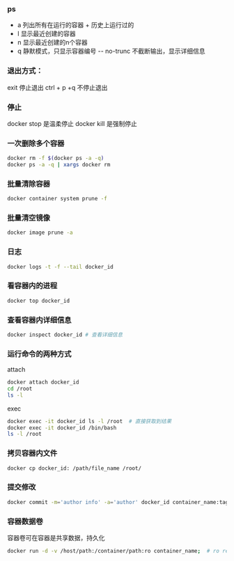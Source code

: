 ### ps
- a 列出所有在运行的容器 + 历史上运行过的
- l 显示最近创建的容器
- n 显示最近创建的n个容器
- q 静默模式，只显示容器编号
-- no-trunc 不截断输出，显示详细信息

### 退出方式：
exit 停止退出
ctrl + p +q 不停止退出

### 停止
docker stop 是温柔停止
docker kill 是强制停止

### 一次删除多个容器
```sh
docker rm -f $(docker ps -a -q)
docker ps -a -q | xargs docker rm
```

### 批量清除容器
```sh
docker container system prune -f
```
### 批量清空镜像
```sh
docker image prune -a
```
### 日志
```sh
docker logs -t -f --tail docker_id
```

### 看容器内的进程
```sh
docker top docker_id
```

### 查看容器内详细信息
```sh
docker inspect docker_id # 查看详细信息
```
### 运行命令的两种方式
attach 
```sh
docker attach docker_id
cd /root
ls -l
```
exec
```sh
docker exec -it docker_id ls -l /root  # 直接获取到结果
docker exec -it docker_id /bin/bash 
ls -l /root
```

### 拷贝容器内文件
```sh
docker cp docker_id: /path/file_name /root/
```
### 提交修改
```sh
docker commit -m='author info' -a='author' docker_id container_name:tag_name
```

### 容器数据卷
容器卷可在容器是共享数据，持久化

```sh
docker run -d -v /host/path:/container/path:ro container_name;  # ro read only
```

